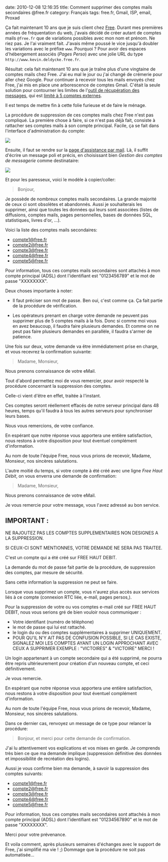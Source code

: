 date: 2010-12-08 12:16:35
title: Comment supprimer des comptes mails secondaires @free.fr
category: Français
tags: free.fr, Gmail, ISP, email, Proxad

Ça fait maintenant 10 ans que je suis client chez [Free](http://free.fr). Durant mes premières années de fréquentation du web, j'avais décidé de créer autant de comptes mails `@free.fr` que de variations possibles avec mon nom et prénom. Ne riez pas. Je l'ai vraiment fait. J'avais même poussé le vice jusqu'à doubler les variations avec le préfixe `www`. Pourquoi ? Pour avoir des espaces d'hébergement associés (_Pages Perso_) avec une jolie URL du type `http://www.kevin.deldycke.free.fr`.

Résultat: cela fait maintenant 10 ans que je traîne plus d'une vingtaine de comptes mails chez Free. J'ai eu mal le jour ou j'ai changé de crémerie pour aller chez Google. Pour continuer à recevoir tous les mails envoyés chez Free, j'ai mis en place une arborescence de comptes Gmail. C'était la seule solution pour contourner les limites de l'[outil de récupération des messages](http://mail.google.com/support/bin/answer.py?answer=21288), qui est [limité à 5 comptes externes](http://kb.mozillazine.org/Using_Gmail_with_Thunderbird_and_Mozilla_Suite#Mail_fetcher).

Il est temps de mettre fin à cette folie furieuse et de faire le ménage.

La procédure de suppression de ces comptes mails chez Free n'est pas compliqué. La première chose à faire, si ce n'est pas déjà fait, consiste à rattacher ses comptes mails à son compte principal. Facile, ça se fait dans l'interface d'administration du compte:

![](/static/uploads/2010/rattacher-compte-mail.png)

Ensuite, il faut se rendre sur la [page d'assistance par mail](http://www.free.fr/assistance/mail.html). Là, il suffit d'écrire un message poli et précis, en choisissant bien _Gestion des comptes de messagerie_ comme destinataire:

![](/static/uploads/2010/free-assistance-mail.png)

Et pour les paresseux, voici le modèle à copier/coller:

> Bonjour,

Je possède de nombreux comptes mails secondaires. La grande majorité de ceux ci sont obsolètes et abandonnés. Aussi je souhaiterais les supprimer, ainsi que toutes les données qui leurs sont associées (listes de diffusions, comptes mails, pages personnelles, bases de données SQL, statistiques, livres d'or, ...).

Voici la liste des comptes mails secondaires:
  * compte1@free.fr
  * compte2@free.fr
  * compte3@free.fr
  * compte4@free.fr
  * compte5@free.fr

Pour information, tous ces comptes mails secondaires sont attachés à mon compte principal (ADSL) dont l'identifiant est "0123456789" et le mot de passe "XXXXXXXX".

Deux choses importante à noter:

  * Il faut préciser son mot de passe. Ben oui, c'est comme ça. Ça fait partie de la procédure de vérification.

  * Les opérateurs prenant en charge votre demande ne peuvent pas supprimer plus de 5 comptes mails à la fois. Donc si comme moi vous en avez beaucoup, il faudra faire plusieurs demandes. Et comme on ne peut pas faire plusieurs demandes en parallèle, il faudra s'armer de patience.

Une fois sur deux, votre demande va être immédiatement prise en charge, et vous recevrez la confirmation suivante:

> Madame, Monsieur,

Nous prenons connaissance de votre eMail.

Tout d'abord permettez moi de vous remercier, pour avoir respecté la procédure concernant la suppression des comptes.

Celle-ci vient d'être en effet, traitée à l'instant.

Ces comptes seront réellement effacés de notre serveur principal dans 48 heures, temps qu'il faudra à tous les autres serveurs pour synchroniser leurs bases.

Nous vous remercions, de votre confiance.

En espérant que notre réponse vous apportera une entière satisfaction, nous restons à votre disposition pour tout éventuel complément d'information.

Au nom de toute l'équipe Free, nous vous prions de recevoir, Madame, Monsieur, nos sincères salutations.

L'autre moitié du temps, si votre compte à été créé avec une ligne _Free Haut Débit_, on vous enverra une demande de confirmation:

> Madame, Monsieur,

Nous prenons connaissance de votre eMail.

Je vous remercie pour votre message, vous l'avez adressé au bon service.

IMPORTANT :
----------

NE RAJOUTEZ PAS LES COMPTES SUPPLEMENTAIRES NON DESIGNES A LA SUPPRESSION.

SI CEUX-CI SONT MENTIONNES, VOTRE DEMANDE NE SERA PAS TRAITEE.

C'est un compte qui a été créé sur FREE HAUT DEBIT.

La demande du mot de passe fait partie de la procédure, de suppression des comptes, par mesure de sécurité.

Sans cette information la suppression ne peut se faire.

Lorsque vous supprimez un compte, vous n'aurez plus accès aux services liés à ce compte (connexion RTC liée, e-mail, pages persos,).

Pour la suppression de votre ou vos comptes e-mail créé sur FREE HAUT DEBIT, nous vous serions gré de bien vouloir nous communiquer :
- Votre identifiant (numéro de téléphone)
- le mot de passe qui lui est rattaché.
- le login du ou des comptes supplémentaires à supprimer UNIQUEMENT.
- POUR QU'IL N'Y AIT PAS DE CONFUSION POSSIBLE, SI LE CAS EXISTE, SIGNALEZ MOI LES COMPTES AYANT UN LOGIN APPROCHANT AVEC CEUX A SUPPRIMER EXEMPLE : "VICTOIRES" & "VICTOIRE" MERCI !

Un login appartenant à un compte secondaire qui a été supprimé, ne pourra être repris ultérieurement pour création d'un nouveau compte, et ceci définitivement.

Je vous remercie.

En espérant que notre réponse vous apportera une entière satisfaction, nous restons à votre disposition pour tout éventuel complément d'information.

Au nom de toute l'équipe Free, nous vous prions de recevoir, Madame, Monsieur, nos sincères salutations.

Dans ce dernier cas, renvoyez un message de ce type pour relancer la procédure:

> Bonjour, et merci pour cette demande de confirmation.

J'ai lu attentivement vos explications et vos mises en garde. Je comprends très bien ce que ma demande implique (suppression définitive des données et impossibilité de recréation des logins).

Aussi je vous confirme bien ma demande, à savoir la suppression des comptes suivants:
  * compte1@free.fr
  * compte2@free.fr
  * compte3@free.fr
  * compte4@free.fr
  * compte5@free.fr

Pour information, tous ces comptes mails secondaires sont attachés à mon compte principal (ADSL) dont l'identifiant est "01234567890" et le mot de passe "XXXXXXXX".

Merci pour votre prévenance.

Et voila comment, après plusieurs semaines d'échanges avec le support de Free, j'ai simplifié ma vie ! ;) Dommage que la procédure ne soit pas automatisée...

